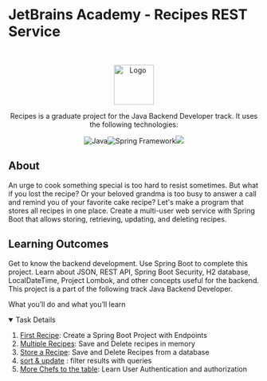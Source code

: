 # JetBrains Academy - Recipes REST Service

<br />
<p align="center">
  <a href="https://hyperskill.org/projects/180?track=12">
    <img src="https://ictacademy.com.ng/wp-content/uploads/2020/02/1200px-JetBrains_Logo_2016.svg_.png" alt="Logo" height="80">
  </a>

<p align="center">Recipes is a graduate project for the Java Backend Developer track. It uses the following technologies:
<p align="center"><img src="https://img.icons8.com/color/30/000000/java-coffee-cup-logo--v1.png" alt="Java"><img src="https://img.icons8.com/color/30/000000/spring-logo.png" alt="Spring Framework"><img src="https://img.icons8.com/color/30/000000/postgreesql.png"/>
</p>

## About

An urge to cook something special is too hard to resist sometimes. But what if you lost the recipe? Or your beloved grandma is too busy to answer a call and remind you of your favorite cake recipe? Let's make a program that stores all recipes in one place. Create a multi-user web service with Spring Boot that allows storing, retrieving, updating, and deleting recipes.
## Learning Outcomes

Get to know the backend development. Use Spring Boot to complete this project. Learn about JSON, REST API, Spring Boot Security, H2 database, LocalDateTime, Project Lombok, and other concepts useful for the backend.
This project is a part of the following track
Java Backend Developer.

What you’ll do and what you’ll learn

<details open="open">
  <summary>Task Details</summary>
  <ol>
  <li><a href="/Tasks/1-First-Recipe/README.md">First Recipe</a>: Create a Spring Boot Project with Endpoints</li>
  <li><a href="/Tasks/2-Multiple-Recipes/README.md">Multiple Recipes</a>: Save and Delete recipes in memory</li>
  <li><a href="/Tasks/3-Store-A-Recipe/README.md">Store a Recipe</a>: Save and Delete Recipes from a database</li>
  <li><a href="/Tasks/4-Sort-And-Update/readme.md">sort & update</a> : filter results with queries</li>
  <li><a href="/Tasks/5-More-Chefs-To-The-Table/README.md">More Chefs to the table</a>: Learn User Authentication and authorization</li>
  </ol>
</details>
